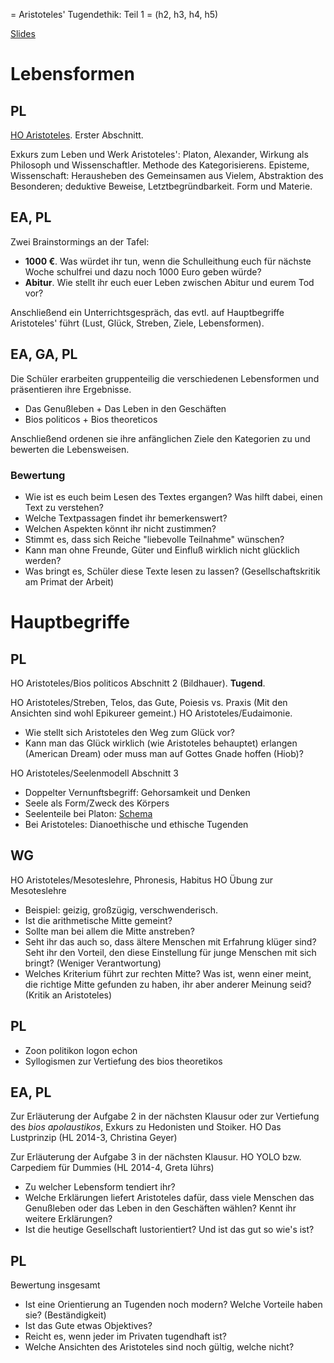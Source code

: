 = Aristoteles' Tugendethik: Teil 1 = (h2, h3, h4, h5)

[Slides](http://xcosx.de/mgb/keineph-slides/ethik-slides/Aristoteles.html)

# Lebensformen

<!-- Es wäre gut, hier einen Energizer zu haben, der die Arbeit als Tugend in den Fokus rückt. -->

## PL

[HO Aristoteles](Handouts/HO_Aristoteles.md). Erster Abschnitt.

Exkurs zum Leben und Werk Aristoteles': Platon, Alexander, Wirkung als Philosoph und Wissenschaftler. Methode des Kategorisierens. Episteme, Wissenschaft: Herausheben des Gemeinsamen aus Vielem, Abstraktion des Besonderen; deduktive Beweise, Letztbegründbarkeit. Form und Materie.

## EA, PL

Zwei Brainstormings an der Tafel:

- **1000 €**. Was würdet ihr tun, wenn die Schulleithung euch für nächste Woche schulfrei und dazu noch 1000 Euro geben würde?
- **Abitur**. Wie stellt ihr euch euer Leben zwischen Abitur und eurem Tod vor?

Anschließend ein Unterrichtsgespräch, das evtl. auf Hauptbegriffe Aristoteles' führt (Lust, Glück, Streben, Ziele, Lebensformen).

## EA, GA, PL

Die Schüler erarbeiten gruppenteilig die verschiedenen Lebensformen und präsentieren ihre Ergebnisse.

- Das Genußleben + Das Leben in den Geschäften
- Bios politicos + Bios theoreticos

Anschließend ordenen sie ihre anfänglichen Ziele den Kategorien zu und bewerten die Lebensweisen.

### Bewertung

- Wie ist es euch beim Lesen des Textes ergangen? Was hilft dabei, einen Text zu verstehen?
- Welche Textpassagen findet ihr bemerkenswert?
- Welchen Aspekten könnt ihr nicht zustimmen?
- Stimmt es, dass sich Reiche "liebevolle Teilnahme" wünschen?
- Kann man ohne Freunde, Güter und Einfluß wirklich nicht glücklich werden?
- Was bringt es, Schüler diese Texte lesen zu lassen? (Gesellschaftskritik am Primat der Arbeit)


# Hauptbegriffe

## PL

HO Aristoteles/Bios politicos Abschnitt 2 (Bildhauer). **Tugend**.

HO Aristoteles/Streben, Telos, das Gute, Poiesis vs. Praxis
(Mit den Ansichten sind wohl Epikureer gemeint.)
HO Aristoteles/Eudaimonie.

- Wie stellt sich Aristoteles den Weg zum Glück vor?
- Kann man das Glück wirklich (wie Aristoteles behauptet) erlangen (American Dream) oder muss man auf Gottes Gnade hoffen (Hiob)?

HO Aristoteles/Seelenmodell Abschnitt 3
* Doppelter Vernunftsbegriff: Gehorsamkeit und Denken
* Seele als Form/Zweck des Körpers
* Seelenteile bei Platon: [Schema](http://philosophie.jankube.de/platon1.jpg)
* Bei Aristoteles: Dianoethische und ethische Tugenden

## WG
HO Aristoteles/Mesoteslehre, Phronesis, Habitus
HO Übung zur Mesoteslehre

* Beispiel: geizig, großzügig, verschwenderisch.
* Ist die arithmetische Mitte gemeint?
* Sollte man bei allem die Mitte anstreben?
* Seht ihr das auch so, dass ältere Menschen mit Erfahrung klüger sind? Seht ihr den Vorteil, den diese Einstellung für junge Menschen mit sich bringt? (Weniger Verantwortung)
* Welches Kriterium führt zur rechten Mitte? Was ist, wenn einer meint, die richtige Mitte gefunden zu haben, ihr aber anderer Meinung seid? (Kritik an Aristoteles)

## PL
* Zoon politikon logon echon
* Syllogismen zur Vertiefung des bios theoretikos

## EA, PL
Zur Erläuterung der Aufgabe 2 in der nächsten Klausur oder zur Vertiefung des *bios apolaustikos*, Exkurs zu Hedonisten und Stoiker.
HO Das Lustprinzip (HL 2014-3, Christina Geyer)

Zur Erläuterung der Aufgabe 3 in der nächsten Klausur.
HO YOLO bzw. Carpediem für Dummies (HL 2014-4, Greta Iührs)

- Zu welcher Lebensform tendiert ihr?
- Welche Erklärungen liefert Aristoteles dafür, dass viele Menschen das Genußleben oder das Leben in den Geschäften wählen? Kennt ihr weitere Erklärungen?
- Ist die heutige Gesellschaft lustorientiert? Und ist das gut so wie's ist?

## PL
Bewertung insgesamt

- Ist eine Orientierung an Tugenden noch modern? Welche Vorteile haben sie? (Beständigkeit)
- Ist das Gute etwas Objektives?
- Reicht es, wenn jeder im Privaten tugendhaft ist?
- Welche Ansichten des Aristoteles sind noch gültig, welche nicht?



<!-- # Übergänge zu anderen Philosophen Tabula rasa => Determinismus & Freiheit, IQ-Tests Staatssysteme => Hobbes Evtl. besser in der ersten Stunde die erste Lebensform + HO Lustprinzip + HO YOLO. Lehrplan ========== Eudaimonie Telos Tugend Ethische und dianoethische Tugenden (charakterliche und intellektuelle Tugenden) Phronesis Logos zoon politikon logon echon (Vernunft, Sprache) Lebensformen Seelenlehre Mesoteslehre Vgl. mit Stoa Anwendung: Alltag, Medizin, Ökologie Grenzen der Tugendethik (Menschenbild) Ich === Syllogismen --------------------------- Lebensformen bios apolaustikos, Hedonismus, Epikureeismus, Stoa (Yolo, Carpediem) bios chrematistes, theoretikos, politikos Charaktertugenden und phronesis: Def. Tugend, mesotes, hexeis (durch Gewöhnung und Erziehung: Lob und Tadel, Vorbild und Nachahmung) + Klugheit (Klugheit zwischen Gerissenheit und Einfalt, die sich an Tugenden hält. Konkretisiert durch Analyse und Handeln was der Charakter beschließt) Polis und Anthropologie: zoon politikon, Verpflichtung auf das Gemeinwohl, vernünftige Verständigung, zoon logon echon + Syllogismen, Tabula rasa => Determinismus & Freiheit, IQ-Tests Staatssysteme => Hobbes bios politikos (moralisch-politisches Leben): normative Ethik, gehorchende Vernunft (= Kritik) gemäß den Charaktertugenden. + Freundschaft um ihrer selbst willen + Phronesis Wissenschaftlich-philosophisches Leben (bios theoretikos), wesentliche Vernunft, hier ist Unabhängigkeit und praxis/Sichselbstgenugsein. Würdigung: Ablehnung des Kriteriums der gesellschaftlichen Relevanz. Provokation für Philosophie/Akademien, der Philosoph als apolitisch, im (verbundenbleibenden) Überschreiten ist er am meisten Mensch. -->
